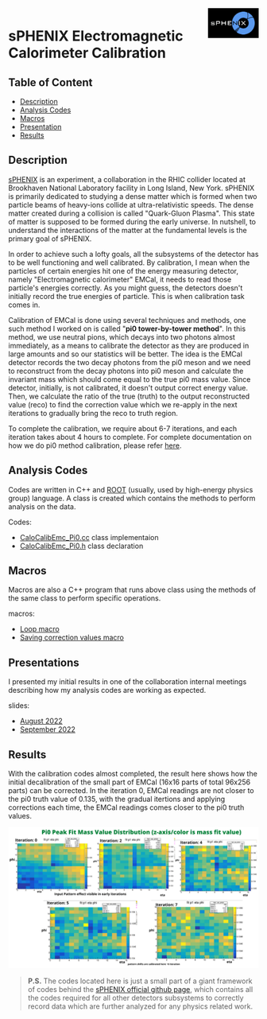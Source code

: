 <a href="https://www.sphenix.bnl.gov/">
   <img src="https://github.com/sbdrchauhan/calo_emc_pi0_tbt/blob/main/images/sphenix-logo-black-bg.png" align="right" height="60" />
</a>

# sPHENIX Electromagnetic Calorimeter Calibration

## Table of Content

- [Description](#description)
- [Analysis Codes](#analysis-codes)
- [Macros](#macros)
- [Presentation](#presentation)
- [Results](#results)


## Description

[sPHENIX](https://www.sphenix.bnl.gov/) is an experiment, a collaboration in the RHIC collider located at Brookhaven National Laboratory facility in Long Island, New York. sPHENIX is primarily dedicated to studying a dense matter which is formed when two particle beams of heavy-ions collide at ultra-relativistic speeds. The dense matter created during a collision is called "Quark-Gluon Plasma". This state of matter is supposed to be formed during the early universe. In nutshell, to understand the interactions of the matter at the fundamental levels is the primary goal of sPHENIX.

In order to achieve such a lofty goals, all the subsystems of the detector has to be well functioning and well calibrated. By calibration, I mean when the particles of certain energies hit one of the energy measuring detector, namely "Electromagnetic calorimeter" EMCal, it needs to read those particle's energies correctly. As you might guess, the detectors doesn't initially record the true energies of particle. This is when calibration task comes in.

Calibration of EMCal is done using several techniques and methods, one such method I worked on is called "**pi0 tower-by-tower method**". In this method, we use neutral pions, which decays into two photons almost immediately, as a means to calibrate the detector as they are produced in large amounts and so our statistics will be better. The idea is the EMCal detector records the two decay photons from the pi0 meson and we need to reconstruct from the decay photons into pi0 meson and calculate the invariant mass which should come equal to the true pi0 mass value. Since detector, initially, is not calibrated, it doesn't output correct energy value. Then, we calculate the ratio of the true (truth) to the output reconstructed value (reco) to find the correction value which we re-apply in the next iterations to gradually bring the reco to truth region.

To complete the calibration, we require about 6-7 iterations, and each iteration takes about 4 hours to complete. For complete documentation on how we do pi0 method calibration, please refer [here](https://www.overleaf.com/read/yxsdjvgjsbfp).

## Analysis Codes

Codes are written in C++ and [ROOT](https://root.cern/) (usually, used by high-energy physics group) language. A class is created which contains the methods to perform analysis on the data.

Codes:

* [CaloCalibEmc_Pi0.cc](https://github.com/sbdrchauhan/calo_emc_pi0_tbt/blob/main/CaloCalibEmc_Pi0.cc) class implementaion
* [CaloCalibEmc_Pi0.h](https://github.com/sbdrchauhan/calo_emc_pi0_tbt/blob/main/CaloCalibEmc_Pi0.h) class declaration

## Macros

Macros are also a C++ program that runs above class using the methods of the same class to perform specific operations.

macros:

* [Loop macro](https://github.com/sbdrchauhan/calo_emc_pi0_tbt/blob/main/macro/runLCELoop.C)
* [Saving correction values macro](https://github.com/sbdrchauhan/calo_emc_pi0_tbt/blob/main/macro/save_correc_value.C)

## Presentations

I presented my initial results in one of the collaboration internal meetings describing how my analysis codes are working as expected.

slides:

* [August 2022](https://github.com/sbdrchauhan/calo_emc_pi0_tbt/blob/main/pi0_tbt_photon_cut_presentation.pdf)
* [September 2022](https://github.com/sbdrchauhan/calo_emc_pi0_tbt/blob/main/UPDATED_optimal%20photon%20cuts_v2_UPDATED_AFTER_PRESENTATION.pdf)

## Results
With the calibration codes almost completed, the result here shows how the initial decalibration of the small part of EMCal (16x16 parts of total 96x256 parts) can be corrected. In the iteration 0, EMCal readings are not closer to the pi0 truth value of 0.135, with the gradual itertions and applying corrections each time, the EMCal readings comes closer to the pi0 truth values.

![Pi0 pattern image](https://github.com/sbdrchauhan/calo_emc_pi0_tbt/blob/main/images/pi0_patternv14.png)




>**P.S.** The codes located here is just a small part of a giant framework of codes behind the [sPHENIX official github page](https://github.com/sPHENIX-Collaboration), which contains all the codes required for all other detectors subsystems to correctly record data which are further analyzed for any physics related work.



